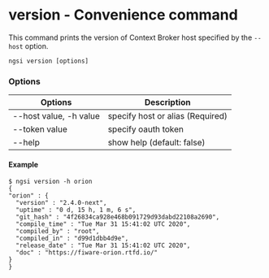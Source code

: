 # version - Convenience command

This command prints the version of Context Broker host specified by the `--host` option.

```
ngsi version [options]
```

### Options

| Options                         | Description                      |
| ------------------------------- | -------------------------------- |
| --host value, -h value          | specify host or alias (Required) |
| --token value                   | specify oauth token              |
| --help                          | show help (default: false)       |

#### Example

```
$ ngsi version -h orion
{
"orion" : {
  "version" : "2.4.0-next",
  "uptime" : "0 d, 15 h, 1 m, 6 s",
  "git_hash" : "4f26834ca928e468b091729d93dabd22108a2690",
  "compile_time" : "Tue Mar 31 15:41:02 UTC 2020",
  "compiled_by" : "root",
  "compiled_in" : "d99d1dbb4d9e",
  "release_date" : "Tue Mar 31 15:41:02 UTC 2020",
  "doc" : "https://fiware-orion.rtfd.io/"
}
}
```

